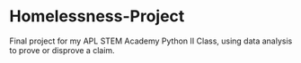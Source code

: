 # Homelessness-Project
Final project for my APL STEM Academy Python II Class, using data analysis to prove or disprove a claim.
